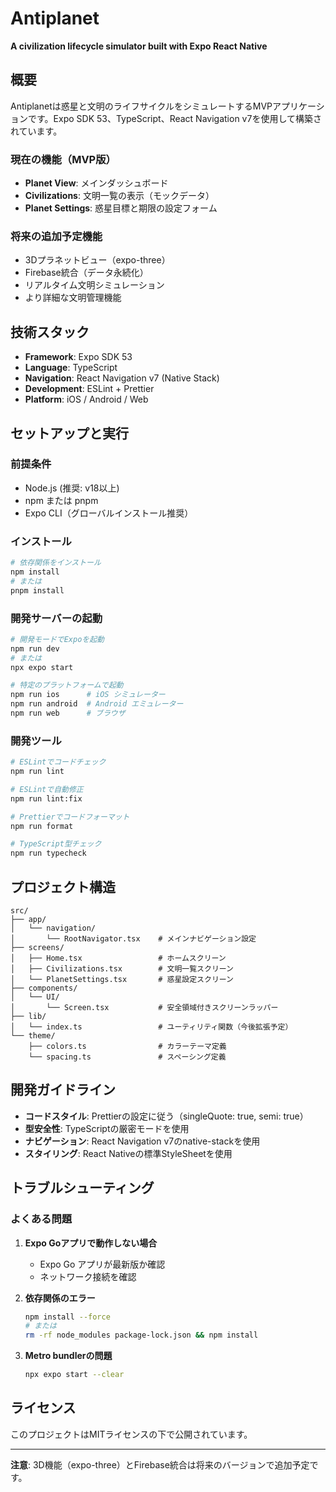 # Antiplanet

**A civilization lifecycle simulator built with Expo React Native**

## 概要

Antiplanetは惑星と文明のライフサイクルをシミュレートするMVPアプリケーションです。Expo SDK 53、TypeScript、React Navigation v7を使用して構築されています。

### 現在の機能（MVP版）

- **Planet View**: メインダッシュボード
- **Civilizations**: 文明一覧の表示（モックデータ）
- **Planet Settings**: 惑星目標と期限の設定フォーム

### 将来の追加予定機能

- 3Dプラネットビュー（expo-three）
- Firebase統合（データ永続化）
- リアルタイム文明シミュレーション
- より詳細な文明管理機能

## 技術スタック

- **Framework**: Expo SDK 53
- **Language**: TypeScript
- **Navigation**: React Navigation v7 (Native Stack)
- **Development**: ESLint + Prettier
- **Platform**: iOS / Android / Web

## セットアップと実行

### 前提条件

- Node.js (推奨: v18以上)
- npm または pnpm
- Expo CLI（グローバルインストール推奨）

### インストール

```bash
# 依存関係をインストール
npm install
# または
pnpm install
```

### 開発サーバーの起動

```bash
# 開発モードでExpoを起動
npm run dev
# または
npx expo start

# 特定のプラットフォームで起動
npm run ios      # iOS シミュレーター
npm run android  # Android エミュレーター
npm run web      # ブラウザ
```

### 開発ツール

```bash
# ESLintでコードチェック
npm run lint

# ESLintで自動修正
npm run lint:fix

# Prettierでコードフォーマット
npm run format

# TypeScript型チェック
npm run typecheck
```

## プロジェクト構造

```
src/
├── app/
│   └── navigation/
│       └── RootNavigator.tsx    # メインナビゲーション設定
├── screens/
│   ├── Home.tsx                 # ホームスクリーン
│   ├── Civilizations.tsx        # 文明一覧スクリーン
│   └── PlanetSettings.tsx       # 惑星設定スクリーン
├── components/
│   └── UI/
│       └── Screen.tsx           # 安全領域付きスクリーンラッパー
├── lib/
│   └── index.ts                 # ユーティリティ関数（今後拡張予定）
└── theme/
    ├── colors.ts                # カラーテーマ定義
    └── spacing.ts               # スペーシング定義
```

## 開発ガイドライン

- **コードスタイル**: Prettierの設定に従う（singleQuote: true, semi: true）
- **型安全性**: TypeScriptの厳密モードを使用
- **ナビゲーション**: React Navigation v7のnative-stackを使用
- **スタイリング**: React Nativeの標準StyleSheetを使用

## トラブルシューティング

### よくある問題

1. **Expo Goアプリで動作しない場合**
   - Expo Go アプリが最新版か確認
   - ネットワーク接続を確認

2. **依存関係のエラー**

   ```bash
   npm install --force
   # または
   rm -rf node_modules package-lock.json && npm install
   ```

3. **Metro bundlerの問題**
   ```bash
   npx expo start --clear
   ```

## ライセンス

このプロジェクトはMITライセンスの下で公開されています。

---

**注意**: 3D機能（expo-three）とFirebase統合は将来のバージョンで追加予定です。

